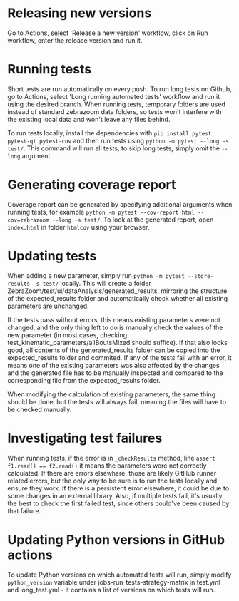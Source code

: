 # Releasing new versions
Go to Actions, select 'Release a new version' workflow, click on Run workflow, enter the release version and run it.

# Running tests
Short tests are run automatically on every push. To run long tests on Github, go to Actions, select 'Long running automated tests' workflow and run it using the desired branch. When running tests, temporary folders are used instead of standard zebrazoom data folders, so tests won't interfere with the existing local data and won't leave any files behind.

To run tests locally, install the dependencies with `pip install pytest pytest-qt pytest-cov` and then run tests using `python -m pytest --long -s test/`. This command will run all tests; to skip long tests, simply omit the `--long` argument.

# Generating coverage report
Coverage report can be generated by specifying additional arguments when running tests, for example `python -m pytest --cov-report html --cov=zebrazoom --long -s test/`. To look at the generated report, open `index.html` in folder `htmlcov` using your browser.

# Updating tests
When adding a new parameter, simply run `python -m pytest --store-results -s test/` locally. This will create a folder ZebraZoom/test/ui/dataAnalysis/generated_results, mirroring the structure of the expected_results folder and automatically check whether all existing parameters are unchanged.

If the tests pass without errors, this means existing parameters were not changed, and the only thing left to do is manually check the values of the new parameter (in most cases, checking test_kinematic_parameters/allBoutsMixed should suffice). If that also looks good, all contents of the generated_results folder can be copied into the expected_results folder and commited.
If any of the tests fail with an error, it means one of the existing parameters was also affected by the changes and the generated file has to be manually inspected and compared to the corresponding file from the expected_results folder.

When modifying the calculation of existing parameters, the same thing should be done, but the tests will always fail, meaning the files will have to be checked manually.

# Investigating test failures
When running tests, if the error is in `_checkResults` method, line `assert f1.read() == f2.read()` it means the parameters were not correctly calculated. If there are errors elsewhere, those are likely GitHub runner related errors, but the only way to be sure is to run the tests locally and ensure they work.
If there is a persistent error elsewhere, it could be due to some changes in an external library. Also, if multiple tests fail, it's usually the best to check the first failed test, since others could've been caused by that failure.

# Updating Python versions in GitHub actions
To update Python versions on which automated tests will run, simply modify `python_version` variable under jobs-run_tests-strategy-matrix in test.yml and long_test.yml - it contains a list of versions on which tests will run.